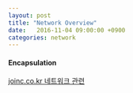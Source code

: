 ```yaml
---
layout: post
title: "Network Overview"
date:   2016-11-04 09:00:00 +0900
categories: network
---
```


#### Encapsulation

[joinc.co.kr 네트워크 관련](http://www.joinc.co.kr/w/Site/Network_Programing/Documents/IntroTCPIP3)

